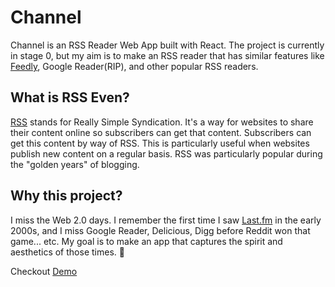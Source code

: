 # Channel

Channel is an RSS Reader Web App built with React. The project is currently in stage 0, but my aim is to make an RSS reader that has similar features like [Feedly](https://feedly.com/), Google Reader(RIP), and other popular RSS readers.

## What is RSS Even?

[RSS](https://en.wikipedia.org/wiki/RSS) stands for Really Simple Syndication. It's a way for websites to share their content online so subscribers can get that content. Subscribers can get this content by way of RSS. This is particularly useful when websites publish new content on a regular basis. RSS was particularly popular during the "golden years" of blogging. 

## Why this project?

I miss the Web 2.0 days. I remember the first time I saw [Last.fm](https://www.last.fm/) in the early 2000s, and I miss Google Reader, Delicious, Digg before Reddit won that game... etc. My goal is to make an app that captures the spirit and aesthetics of those times. 🙂 

Checkout [Demo](https://yarocruz.github.io/channel/)